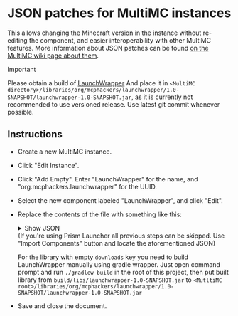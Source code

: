 # JSON patches for MultiMC instances
This allows changing the Minecraft version in the instance without re-editing the component, and easier interoperability with other MultiMC features. More information about JSON patches can be found [on the MultiMC wiki page about them](https://github.com/MultiMC/Launcher/wiki/JSON-Patches).

> [!IMPORTANT]
> Please obtain a build of [LaunchWrapper](https://github.com/MCPHackers/LaunchWrapper) And place it in `<MultiMC directory>/libraries/org/mcphackers/launchwrapper/1.0-SNAPSHOT/launchwrapper-1.0-SNAPSHOT.jar`, as it is currently not recommended to use versioned release. Use latest git commit whenever possible.

## Instructions
- Create a new MultiMC instance.
- Click "Edit Instance".
- Click "Add Empty". Enter "LaunchWrapper" for the name, and "org.mcphackers.launchwrapper" for the UUID.
- Select the new component labeled "LaunchWrapper", and click "Edit".
- Replace the contents of the file with something like this:
    <details>
    <summary>Show JSON</summary>

    ```json
    {
        "+traits": [
            "noapplet"
        ],
        "libraries": [
            {
                "downloads": {},
                "name": "org.mcphackers:launchwrapper:1.0-SNAPSHOT"
            },
            {
                "name": "org.ow2.asm:asm:9.7",
                "url": "https://repo1.maven.org/maven2/"
            },
            {
                "name": "org.ow2.asm:asm-tree:9.7",
                "url": "https://repo1.maven.org/maven2/"
            },
            {
                "name": "org.json:json:20240303",
                "url": "https://repo1.maven.org/maven2/"
            }
        ],
        "mainClass": "org.mcphackers.launchwrapper.Launch",
        "minecraftArguments": "--username ${auth_player_name} --session ${auth_session} --version ${version_name} --gameDir ${game_directory} --assetsDir ${assets_root} --assetIndex ${assets_index_name} --accessToken ${auth_access_token} --userType ${user_type} --versionType ${version_type}",
        "requires": [
            {
                "uid": "net.minecraft"
            }
        ],
        "formatVersion": 1,
        "name": "LaunchWrapper",
        "uid": "org.mcphackers.launchwrapper",
        "version": "1.0-SNAPSHOT"
    }
    ```

    </details>
    (If you're using Prism Launcher all previous steps can be skipped. Use "Import Components" button and locate the aforementioned JSON)

    For the library with empty `downloads` key you need to build LaunchWrapper manually using gradle wrapper. Just open command prompt and run `./gradlew build` in the root of this project, then put built library from `build/libs/launchwrapper-1.0-SNAPSHOT.jar` to `<MutltiMC root>/libraries/org/mcphackers/launchwrapper/1.0-SNAPSHOT/launchwrapper-1.0-SNAPSHOT.jar`

- Save and close the document.

